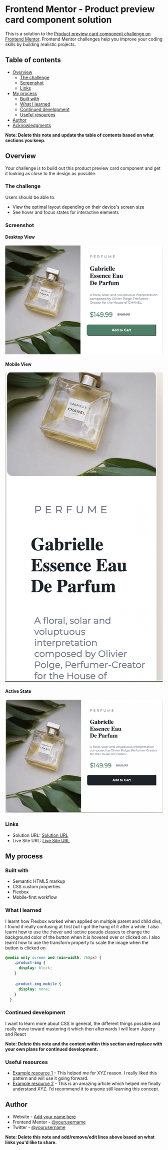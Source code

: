 # Frontend Mentor - Product preview card component solution

This is a solution to the [Product preview card component challenge on Frontend Mentor](https://www.frontendmentor.io/challenges/product-preview-card-component-GO7UmttRfa). Frontend Mentor challenges help you improve your coding skills by building realistic projects. 

## Table of contents

- [Overview](#overview)
  - [The challenge](#the-challenge)
  - [Screenshot](#screenshot)
  - [Links](#links)
- [My process](#my-process)
  - [Built with](#built-with)
  - [What I learned](#what-i-learned)
  - [Continued development](#continued-development)
  - [Useful resources](#useful-resources)
- [Author](#author)
- [Acknowledgments](#acknowledgments)

**Note: Delete this note and update the table of contents based on what sections you keep.**

## Overview

Your challenge is to build out this product preview card component and get it looking as close to the design as possible.

### The challenge

Users should be able to:

- View the optimal layout depending on their device's screen size
- See hover and focus states for interactive elements

### Screenshot

#### Desktop View
![Desktop View](project-imgs/desktop-view.png)

#### Mobile View

![Mobile View](project-imgs/mobile-view.png)

#### Active State

![Active State](project-imgs/active-state.png)


### Links

- Solution URL:  [Solution URL](https://github.com/botirk38/product-preview-card-component-main)
- Live Site URL: [Live Site URL](https://botirk38.github.io/product-preview-card-component-main/)

## My process

### Built with

- Semantic HTML5 markup
- CSS custom properties
- Flexbox
- Mobile-first workflow



### What I learned

I learnt how Flexbox worked when applied on multiple parent and child divs, I found it really confusing at first but I got the hang of it after a while. I also learnt how to use the :hover and :active pseudo classes to change the background color of the button when it is hovered over or clicked on. I also learnt how to use the transform property to scale the image when the button is clicked on.


```css
@media only screen and (min-width: 768px) {
    .product-img {
      display: block;
    }
  
    .product-img-mobile {
      display: none;
    }
  }
```


### Continued development

I want to learn more about CSS in general, the different things possible and really move toward mastering it which then afterwards I will learn Jquery and React

**Note: Delete this note and the content within this section and replace with your own plans for continued development.**

### Useful resources

- [Example resource 1](https://www.example.com) - This helped me for XYZ reason. I really liked this pattern and will use it going forward.
- [Example resource 2](https://www.example.com) - This is an amazing article which helped me finally understand XYZ. I'd recommend it to anyone still learning this concept.

## Author

- Website - [Add your name here](https://www.your-site.com)
- Frontend Mentor - [@yourusername](https://www.frontendmentor.io/profile/yourusername)
- Twitter - [@yourusername](https://www.twitter.com/yourusername)

**Note: Delete this note and add/remove/edit lines above based on what links you'd like to share.**


